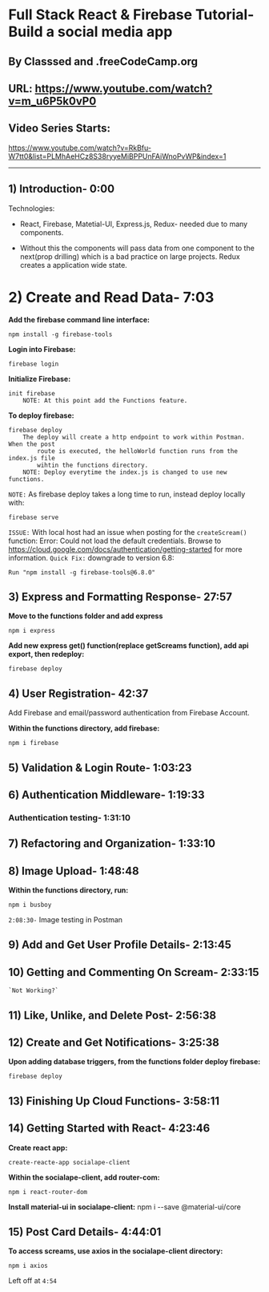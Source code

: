 # Full Stack React & Firebase Tutorial- Build a social media app

## By Classsed and .freeCodeCamp.org

## URL: https://www.youtube.com/watch?v=m_u6P5k0vP0

## Video Series Starts:

https://www.youtube.com/watch?v=RkBfu-W7tt0&list=PLMhAeHCz8S38ryyeMiBPPUnFAiWnoPvWP&index=1

---

## 1) Introduction- 0:00

Technologies:

- React, Firebase, Matetial-UI, Express.js, Redux- needed due to many
  components.

- Without this the components will pass data from one
  component to the next(prop drilling) which is a bad practice on large
  projects. Redux creates a application wide state.

# 2) Create and Read Data- 7:03

**Add the firebase command line interface:**

```
npm install -g firebase-tools
```

**Login into Firebase:**

```
firebase login
```

**Initialize Firebase:**

```
init firebase
    NOTE: At this point add the Functions feature.
```

**To deploy firebase:**

```
firebase deploy
    The deploy will create a http endpoint to work within Postman. When the post
        route is executed, the helloWorld function runs from the index.js file
        wihtin the functions directory.
    NOTE: Deploy everytime the index.js is changed to use new functions.
```

`NOTE:` As firebase deploy takes a long time to run, instead deploy locally with:

```
firebase serve
```

`ISSUE:` With local host had an issue when posting for the `createScream()` function:
Error: Could not load the default credentials. Browse to https://cloud.google.com/docs/authentication/getting-started for more information.
`Quick Fix:` downgrade to version 6.8:

```
Run "npm install -g firebase-tools@6.8.0"
```

## 3) Express and Formatting Response- 27:57

**Move to the functions folder and add express**

```
npm i express
```

**Add new express get() function(replace getScreams function), add api export, then redeploy:**

```
firebase deploy
```

## 4) User Registration- 42:37

Add Firebase and email/password authentication from Firebase Account.

**Within the functions directory, add firebase:**

```
npm i firebase
```

## 5) Validation & Login Route- 1:03:23

## 6) Authentication Middleware- 1:19:33

### Authentication testing- 1:31:10

## 7) Refactoring and Organization- 1:33:10

## 8) Image Upload- 1:48:48

**Within the functions directory, run:**

```
npm i busboy
```

`2:08:30-` Image testing in Postman

## 9) Add and Get User Profile Details- 2:13:45

## 10) Getting and Commenting On Scream- 2:33:15

    `Not Working?`

## 11) Like, Unlike, and Delete Post- 2:56:38

## 12) Create and Get Notifications- 3:25:38

**Upon adding database triggers, from the functions folder deploy firebase:**

```
firebase deploy
```

## 13) Finishing Up Cloud Functions- 3:58:11

## 14) Getting Started with React- 4:23:46

**Create react app:**

```
create-reacte-app socialape-client
```

**Within the socialape-client, add router-com:**

```
npm i react-router-dom
```

**Install material-ui in socialape-client:**
npm i --save @material-ui/core

## 15) Post Card Details- 4:44:01

**To access screams, use axios in the socialape-client directory:**

```
npm i axios
```

Left off at `4:54`
